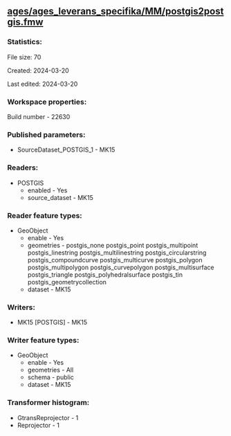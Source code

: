 ﻿## [ages/ages_leverans_specifika/MM/postgis2postgis.fmw](https://github.com/kicki58/kix_working_dir/blob/master/ages/ages_leverans_specifika/MM/postgis2postgis.fmw)

### Statistics:
File size: 70

Created: 2024-03-20

Last edited: 2024-03-20


### Workspace properties:
Build number    - 22630

### Published parameters:
*  SourceDataset_POSTGIS_1    -   MK15

### Readers:
*  POSTGIS
    * enabled    -  Yes
    * source_dataset    -   MK15

### Reader feature types:
*  GeoObject
    * enable - Yes
    * geometries - postgis_none postgis_point postgis_multipoint postgis_linestring postgis_multilinestring postgis_circularstring postgis_compoundcurve postgis_multicurve postgis_polygon postgis_multipolygon postgis_curvepolygon postgis_multisurface postgis_triangle postgis_polyhedralsurface postgis_tin postgis_geometrycollection
    * dataset - MK15


### Writers:
*  MK15 [POSTGIS]    -   MK15

### Writer feature types:
*  GeoObject
    * enable - Yes
    * geometries - All
    * schema - public
    * dataset - MK15

### Transformer histogram:
*  GtransReprojector    -   1
*  Reprojector    -   1

